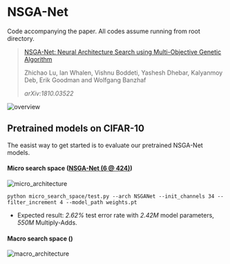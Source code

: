 ﻿# NSGA-Net
Code accompanying the paper. All codes assume running from root directory. 
> [NSGA-Net: Neural Architecture Search using Multi-Objective Genetic Algorithm](https://arxiv.org/abs/1810.03522)
>
> Zhichao Lu, Ian Whalen, Vishnu Boddeti, Yashesh Dhebar, Kalyanmoy Deb, Erik Goodman and Wolfgang Banzhaf
>
> *arXiv:1810.03522*

![overview](https://github.com/ianwhale/nsga-net/blob/beta/img/overview_redraw.png  "Overview of NSGA-Net")

## Pretrained models on CIFAR-10
The easist way to get started is to evaluate our pretrained NSGA-Net models.
#### Micro search space ([NSGA-Net (6 @ 424)](https://drive.google.com/file/d/16v60Ex2C2ZNwCFACTEPZJrpVU9x5OWPj/view?usp=sharing))
![micro_architecture](https://github.com/ianwhale/nsga-net/blob/beta/img/cells.png  "Normal&Reduction Cells")
``` shell
python micro_search_space/test.py --arch NSGANet --init_channels 34 --filter_increment 4 --model_path weights.pt
```
- Expected result: *2.62%* test error rate with *2.42M* model parameters, *550M* Multiply-Adds.

#### Macro search space ()
![macro_architecture](https://github.com/ianwhale/nsga-net/blob/beta/img/encoding.png  "architecture")

